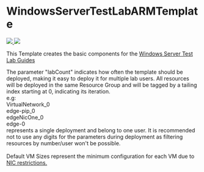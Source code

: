 # WindowsServerTestLabARMTemplate


<a href="https://portal.azure.com/#create/Microsoft.Template/uri/https%3A%2F%2Fraw.githubusercontent.com%2Feldanielo%2FWindowsServerTestLabARMTemplate%2Fmaster%2FWindowsServerTestLab%2FTemplates%2FWindowsServerTestLabMultiple.json" target="_blank">
    <img src="http://azuredeploy.net/deploybutton.png"/>
</a>

<a href="https://raw.githubusercontent.com/eldanielo/WindowsServerTestLabARMTemplate/master/azuredeploy.josn" target="_blank">
  <img src="http://armviz.io/visualizebutton.png"/>
</a>
<p>
This Template creates the basic components for the <a href="http://social.technet.microsoft.com/wiki/contents/articles/7807.windows-server-2012-test-lab-guides.aspx">Windows Server Test Lab Guides</a>
</p>

The parameter "labCount" indicates how often the template should be deployed, making it easy to deploy it for multiple lab users. All resources will be deployed in the same Resource Group and will be tagged by a tailing index starting at 0, indicating its iteration.</br>
e.g: </br>
VirtualNetwork_0 </br>
edge-pip_0 </br>
edgeNicOne_0 </br>
edge-0 </br>
represents a single deployment and belong to one user. 
It is recommended not to use any digits for the parameters during deployment as filtering resources by number/user won't be possible. 
</br>
</br>
Default VM Sizes represent the minimum configuration for each VM due to <a href="https://azure.microsoft.com/en-us/documentation/articles/virtual-machines-size-specs/">NIC restrictions. </a>
